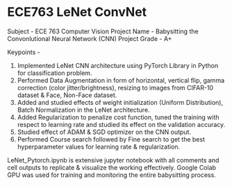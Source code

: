 # ECE763 LeNet ConvNet

Subject - ECE 763 Computer Vision
Project Name - Babysitting the Convonlutional Neural Network (CNN)
Project Grade - A+

Keypoints -
1. Implemented LeNet CNN architecture using PyTorch Library in Python for classification problem.
2. Performed Data Augmentation in form of horizontal, vertical flip, gamma correction (color jitter/brightness), resizing to images from 
CIFAR-10 dataset & Face, Non-Face dataset.
3. Added and studied effects of weight initialization (Uniform Distribution), Batch Normalization in the LeNet architecture.
4. Added Regularization to penalize cost function, tuned the training with respect to learning rate and studied its effect on the validation accuracy.
5. Studied effect of ADAM & SGD optimizer on the CNN output.
6. Performed Course search followed by Fine search to get the best hyperparameter values for learning rate & regularization.

LeNet_Pytorch.ipynb is extensive jupyter notebook with all comments and cell outputs to replicate & visualize the working effectively.
Google Colab GPU was used for training and monitoring the entire babysitting process.
